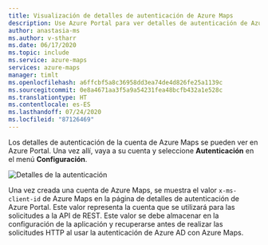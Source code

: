 ```yaml
---
title: Visualización de detalles de autenticación de Azure Maps
description: Use Azure Portal para ver detalles de autenticación de Azure Maps.
author: anastasia-ms
ms.author: v-stharr
ms.date: 06/17/2020
ms.topic: include
ms.service: azure-maps
services: azure-maps
manager: timlt
ms.openlocfilehash: a6ffcbf5a8c36958dd3ea74de4d826fe25a1139c
ms.sourcegitcommit: 0e8a4671aa3f5a9a54231fea48bcfb432a1e528c
ms.translationtype: HT
ms.contentlocale: es-ES
ms.lasthandoff: 07/24/2020
ms.locfileid: "87126469"
---
```

Los detalles de autenticación de la cuenta de Azure Maps se pueden ver en Azure Portal. Una vez allí, vaya a su cuenta y seleccione **Autenticación** en el menú **Configuración**.

![Detalles de la autenticación](../media/how-to-manage-authentication/how-to-view-auth.png)

Una vez creada una cuenta de Azure Maps, se muestra el valor `x-ms-client-id` de Azure Maps en la página de detalles de autenticación de Azure Portal. Este valor representa la cuenta que se utilizará para las solicitudes a la API de REST. Este valor se debe almacenar en la configuración de la aplicación y recuperarse antes de realizar las solicitudes HTTP al usar la autenticación de Azure AD con Azure Maps.
